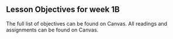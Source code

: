 ## Lesson Objectives for week 1B



The full list of objectives can be found on Canvas. All readings and assignments can be found on Canvas.





